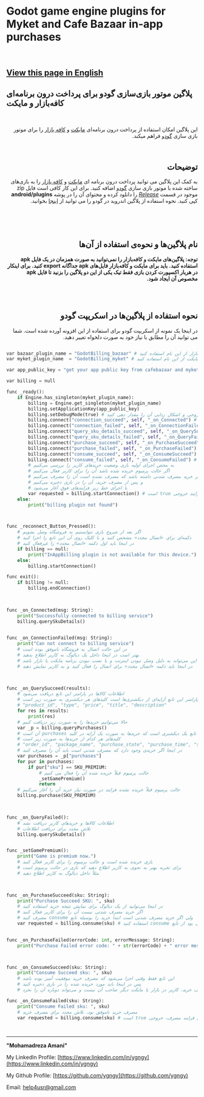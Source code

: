 # Godot game engine plugins for Myket and Cafe Bazaar in-app purchases

<br>

## [View this page in English](README_EN.md)


## پلاگین موتور بازی‌سازی گودو برای پرداخت درون برنامه‌ای کافه‌بازار و مایکت 

<br>

<div dir="rtl">
  
این پلاگین امکان استفاده از پرداخت درون برنامه‌ای  [مایکت](https://myket.ir) و [کافه بازار](https://cafebazaar.ir) را برای موتور بازی سازی [گودو](https://godotengine.org) فراهم میکند.

<br>

## توضیحات

به کمک این پلاگین می توانید پرداخت درون برنامه ای [مایکت](https://myket.ir) و [کافه بازار](https://cafebazaar.ir) را به بازی‌های ساخته شده با موتور بازی سازی [گودو](https://godotengine.org) اضافه کنید. برای این کار کافی است فایل zip موجود در قسمت [*Release*](https://github.com/ygngy/godot-android-billing-ir/releases) را دانلود کرده و محتوای آن را در پوشه **android/plugins** کپی کنید. نحوه استفاده از پلاگین اندروید در گودو را می توانید از [اینجا](https://docs.godotengine.org/en/stable/tutorials/plugins/android/android_plugin.html#loading-and-using-an-android-plugin) بخوانید.



<br>
<br>
<br>

## نام پلاگین‌ها و نحوه‌ی استفاده از آن‌ها



**توجه: پلاگین‌های مایکت و کافه‌بازار را نمی‌توانید به صورت همزمان در یک فایل apk استفاده کنید.**
**باید برای مایکت و کافه‌بازار فایل‌های apk جداگانه export کنید.**
**برای اینکار در هربار اکسپورت کردن بازی فقط تیک یکی از این دو پلاگین را بزنید تا فایل apk مخصوص آن ایجاد شود.**

<br>
<br>


## نحوه استفاده از پلاگین‌ها در اسکریپت گودو 

در اینجا یک نمونه از اسکریپت گودو برای استفاده از این افزونه آورده شده است. شما می توانید آن را مطابق با نیاز خود به صورت دلخواه تغییر دهید.

</div>


```python

var bazaar_plugin_name = "GodotBilling_bazaar" # برای بازار از این نام استفاده کنید
var myket_plugin_name  = "GodotBilling_myket" # برای مایکت از این نام استفاده کنید

var app_public_key = "get your app public key from cafebazaar and myket" # کلید عمومی برنامه را از بازار و مایکت بگیرید

var billing = null

func _ready():
	if Engine.has_singleton(myket_plugin_name):
		billing = Engine.get_singleton(myket_plugin_name)
		billing.setApplicationKey(app_public_key)
		billing.setDebugMode(true) # درصورت نیاز به مشاهده خروجی و اشکال زدایی آن را مقدار دهی کنید
		billing.connect("connection_succeed", self, "_on_Connected") # (message)
		billing.connect("connection_failed", self, "_on_ConnectionFailed") # (message)
		billing.connect("query_sku_details_succeed", self, "_on_QuerySucceed") # (dictionaryArray)
		billing.connect("query_sku_details_failed", self, "_on_QueryFailed") # ()
		billing.connect("purchase_succeed", self, "_on_PurchaseSucceed") # (sku)
		billing.connect("purchase_failed", self, "_on_PurchaseFailed") # (errorCode, errorMessage)
		billing.connect("consume_succeed", self, "_on_ConsumeSucceed") # (sku)
		billing.connect("consume_failed", self, "_on_ConsumeFailed") # (sku)
		# به محض اجرای اولیه بازی وضعیت خریدهای کاربر را بررسی می‌کنیم
		# اگر حالت پرمیوم خریده شده باشد آن را برای کاربر فعال می‌کنیم	
		# اگر کاربر خرید مصرف شدنی داشته باشد که مصرف نشده است آن را مصرف می‌کنیم
		# و پس از مصرف خرید، آن را در بازی ذخیره می‌کنیم
		# با اجرای خط زیر فرایندهای فوق آغاز می‌شود
		var requested = billing.startConnection() # است true در صورت شروع فرایند خروجی
	else:
		print("billing plugin not found")



func _reconnect_Button_Pressed():
	# اگر بعد از شروع بازی نتوانستیم به فروشگاه وصل بشویم
	# دکمه‌ای برای «اتصال مجدد» مشخص کنید و با کلیک روی آن این تابع را اجرا کنید
	# در اینجا باید اول دکمه «اتصال مجدد» را غیرفعال کنید
	if billing == null:
		print("InAppBilling plugin is not available for this device.")
	else:
		billing.startConnection()

func exit():
	if billing != null:
		billing.endConnection()
	


func _on_Connected(msg: String):
	print("Successfully connected to billing service")
	billing.querySkuDetails()
		

func _on_ConnectionFailed(msg: String):
	print("Can not connect to billing service")
	# در این حالت اتصال به فروشگاه ناموفق بوده است
	# بهتر است در اینجا داخل یک دیالوگ به کاربر اطلاع بدهید
	# این می‌تواند به دلیل وصل نبودن اینترنت و یا نصب نبودن برنامه مایکت یا بازار باشد
	# در اینجا باید دکمه «اتصال مجدد» برای اتصال را فعال کنید و به کاربر نمایش دهید
    


func _on_QuerySucceed(results):
	# اطلاعات کالاها در پارامتر این تابع دریافت می‌شود
	# پارامتر این تابع آرایه‌ای از دیکشنری‌ها است کلیدهای هر دیکشنری به صورت زیر است
	# "product_id", "type", "price", "title", "description"
	for res in results:
		print(res)	
	# حالا می‌توانیم خریدها را به صورت زیر دریافت کنیم
	var _p = billing.queryPurchases()
	# آن است purchases خروجی این تابع یک دیکشنری است که خریدها به صورت یک آرایه در کلید
	# کلیدهای هر کدام از خریدها به صورت زیر است
	# "order_id", "package_name", "purchase_state", "purchase_time", "signature", "sku"
	# در اینجا اگر خریدی وجود دارد که مصرف شدنی است باید آن را مصرف کنید
	var purchases = _p["purchases"]
	for pur in purchases:
		if pur["sku"] == SKU_PREMIUM:
			# حالت پرمیوم قبلاً خریده شده آن را فعال می کنیم
			_setGamePremium()
			return
	# حالت پرمیوم قبلاً خریده نشده فرایند در صورت نیاز خرید آن را آغاز می‌کنیم
	billing.purchase(SKU_PREMIUM)
	        


func _on_QueryFailed():
	# اطلاعات کالاها و خریدهای کاربر دریافت نشد
	# تلاش مجدد برای دریافت اطلاعات
	billing.querySkuDetails()


func _setGamePremium():
	print("Game is premium now.")
	# بازی خریده شده است و حالت پرمیوم را برای کاربر فعال کنید
	# برای تجربه بهتر به نحوی به کاربر اطلاع دهید که بازی در حالت پرمیوم است
	# مثلاً داخل دیالوگ به کاربر اطلاع دهید
	


func _on_PurchaseSucceed(sku: String):
	print("Purchase Succeed SKU: ", sku)
	# در اینجا می‌توانید از یک دیالوگ برای نمایش نتیجه خرید استفاده کنید
	# اگر خرید مصرف شدنی نیست آن را برای کاربر فعال کنید
	# مصرف کنید consume ولی اگر خرید مصرف شدنی است ابتدا خرید را بوسیله تابع 
	var requested = billing.consume(sku) # استفاده کنید consume فقط اگر خرید مصرف شدنی بود از تابع 
    

func _on_PurchaseFailed(errorCode: int, errorMessage: String):
	print("Purchase Failed error code: " + str(errorCode) + " error message: " + errorMessage)



func _on_ConsumeSucceed(sku: String):
	print("Consume Succeed sku: ", sku)
	# این تابع فقط وقتی اجرا می‌شود که مصرف خرید موفقیت آمیز بوده باشد
	# پس در اینجا باید مورد خریده شده را در بازی ذخیره کنید
	# چون پس از مصرف خرید، کاربر در بازار یا مایکت دیگر صاحب آن نیست و می‌تواند دوباره آن را بخرد

func _on_ConsumeFailed(sku: String):
	print("Consume Failed sku: ", sku)
	# مصرف خرید ناموفق بود، تلاش مجدد برای مصرف خرید
	var requested = billing.consume(sku) # است true در صورت شروع فرایند مصرف، خروجی




```


---------------------------------------------------------------------------


**"Mohamadreza Amani"**  

My LinkedIn Profile: [https://www.linkedin.com/in/ygngy](https://www.linkedin.com/in/ygngy)

My Github Profile: [https://github.com/ygngy](https://github.com/ygngy)  

Email:  [help4usr@gmail.com](mailto:help4usr@gmail.com)
